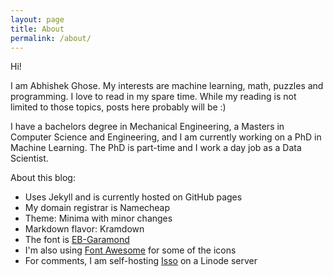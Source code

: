 ```yaml
---
layout: page
title: About
permalink: /about/
---
```


Hi! 

I am Abhishek Ghose. My interests are machine learning, math, puzzles and programming. I love to read in my spare time. While my reading is not limited to those topics, posts here probably will be :)

I have a bachelors degree in Mechanical Engineering, a Masters in Computer Science and Engineering, and I am currently working on a PhD in Machine Learning. The PhD is part-time and I work a day job as a Data Scientist.

About this blog:
* Uses Jekyll and is currently hosted on GitHub pages
* My domain registrar is Namecheap
* Theme: Minima with minor changes
* Markdown flavor: Kramdown
* The font is [EB-Garamond](https://fonts.google.com/specimen/EB+Garamond)
* I'm also using [Font Awesome](http://fontawesome.io/) for some of the icons
* For comments, I am self-hosting [Isso](https://posativ.org/isso/) on a Linode server 
